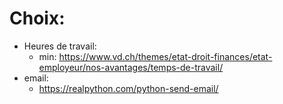 # Choix:

- Heures de travail: 
  - min: https://www.vd.ch/themes/etat-droit-finances/etat-employeur/nos-avantages/temps-de-travail/
- email:
  - https://realpython.com/python-send-email/